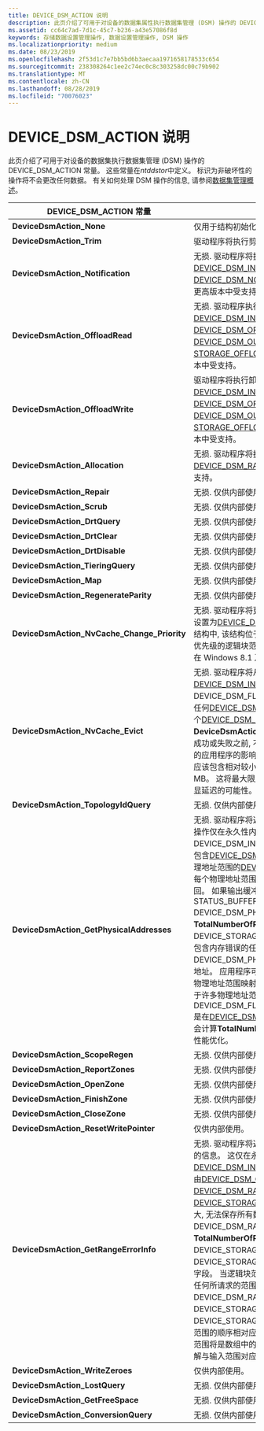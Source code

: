 ```yaml
---
title: DEVICE_DSM_ACTION 说明
description: 此页介绍了可用于对设备的数据集属性执行数据集管理 (DSM) 操作的 DEVICE_DSM_ACTION 常量。
ms.assetid: cc64c7ad-7d1c-45c7-b236-a43e57086f8d
keywords: 存储数据设置管理操作, 数据设置管理操作, DSM 操作
ms.localizationpriority: medium
ms.date: 08/23/2019
ms.openlocfilehash: 2f53d1c7e7bb5bd6b3aecaa1971658178533c654
ms.sourcegitcommit: 238308264c1ee2c74ec0c8c303258dc00c79b902
ms.translationtype: MT
ms.contentlocale: zh-CN
ms.lasthandoff: 08/28/2019
ms.locfileid: "70076023"
---
```

# <a name="device_dsm_action-descriptions"></a>DEVICE_DSM_ACTION 说明

此页介绍了可用于对设备的数据集执行数据集管理 (DSM) 操作的 DEVICE_DSM_ACTION 常量。 这些常量在*ntddstor*中定义。 标识为非破坏性的操作将不会更改任何数据。 有关如何处理 DSM 操作的信息, 请参阅[数据集管理概述](data-set-management-overview.md)。

| DEVICE_DSM_ACTION 常量 | 描述 |
| -------------------------- | ----------- |
| **DeviceDsmAction_None** | 仅用于结构初始化目的。 |
| **DeviceDsmAction_Trim** | 驱动程序将执行剪裁操作。 |
| **DeviceDsmAction_Notification** | 无损. 驱动程序将执行通知操作。 对于此操作, 紧跟在[DEVICE_DSM_INPUT](https://docs.microsoft.com/windows-hardware/drivers/ddi/content/ntddstor/ns-ntddstor-_device_manage_data_set_attributes)结构后面的参数块的格式为[DEVICE_DSM_NOTIFICATION_PARAMETERS](https://docs.microsoft.com/windows-hardware/drivers/ddi/content/ntddstor/ns-ntddstor-_device_dsm_notification_parameters)结构。 在 Windows 7 及更高版本中受支持。 |
| **DeviceDsmAction_OffloadRead** | 无损. 驱动程序执行卸载读取操作。 对于此操作, 紧跟在[DEVICE_DSM_INPUT](https://docs.microsoft.com/windows-hardware/drivers/ddi/content/ntddstor/ns-ntddstor-_device_manage_data_set_attributes)结构后面的参数块的格式为[DEVICE_DSM_OFFLOAD_READ_PARAMETERS](https://docs.microsoft.com/windows-hardware/drivers/ddi/content/ntddstor/ns-ntddstor-_device_dsm_offload_read_parameters)结构。 输出包含[DEVICE_DSM_OUTPUT](https://docs.microsoft.com/windows-hardware/drivers/ddi/content/ntddstor/ns-ntddstor-_device_manage_data_set_attributes_output)结构, 后跟[STORAGE_OFFLOAD_READ_OUTPUT](https://docs.microsoft.com/windows-hardware/drivers/ddi/content/ntddstor/ns-ntddstor-_storage_offload_read_output)结构。 在 Windows 8 及更高版本中受支持。 |
| **DeviceDsmAction_OffloadWrite** | 驱动程序将执行卸载写入操作。 对于此操作, 紧跟在[DEVICE_DSM_INPUT](https://docs.microsoft.com/windows-hardware/drivers/ddi/content/ntddstor/ns-ntddstor-_device_manage_data_set_attributes)结构后面的参数块的格式为[DEVICE_DSM_OFFLOAD_WRITE_PARAMETERS](https://docs.microsoft.com/windows-hardware/drivers/ddi/content/ntddstor/ns-ntddstor-_device_dsm_offload_write_parameters)结构。 输出包含[DEVICE_DSM_OUTPUT](https://docs.microsoft.com/windows-hardware/drivers/ddi/content/ntddstor/ns-ntddstor-_device_manage_data_set_attributes_output)结构, 后跟[STORAGE_OFFLOAD_WRITE_OUTPUT](https://docs.microsoft.com/windows-hardware/drivers/ddi/content/ntddstor/ns-ntddstor-_storage_offload_write_output)结构。 在 Windows 8 及更高版本中受支持。 |
| **DeviceDsmAction_Allocation** | 无损. 驱动程序将执行逻辑块预配操作。 逻辑块范围是在单个[DEVICE_DSM_RANGE](https://docs.microsoft.com/windows-hardware/drivers/ddi/content/ntddstor/ns-ntddstor-_device_data_set_range)结构中指定的。 在 Windows 8 及更高版本中受支持。 |
| **DeviceDsmAction_Repair** | 无损. 仅供内部使用。 |
| **DeviceDsmAction_Scrub** | 无损. 仅供内部使用。 |
| **DeviceDsmAction_DrtQuery** | 无损. 仅供内部使用。 |
| **DeviceDsmAction_DrtClear** | 无损. 仅供内部使用。 |
| **DeviceDsmAction_DrtDisable** | 无损. 仅供内部使用。 |
| **DeviceDsmAction_TieringQuery** | 无损. 仅供内部使用。 |
| **DeviceDsmAction_Map** | 无损. 仅供内部使用。 |
| **DeviceDsmAction_RegenerateParity** | 无损. 仅供内部使用。 |
| **DeviceDsmAction_NvCache_Change_Priority** | 无损. 驱动程序将更改指定范围的逻辑块的缓存优先级。 新的目标优先级设置为[DEVICE_DSM_NVCACHE_CHANGE_PRIORITY_PARAMETERS](https://docs.microsoft.com/windows-hardware/drivers/ddi/content/ntddstor/ns-ntddstor-_device_dsm_nvcache_change_priority_parameters)结构中, 该结构位于紧跟[DEVICE_DSM_INPUT](https://docs.microsoft.com/windows-hardware/drivers/ddi/content/ntddstor/ns-ntddstor-_device_manage_data_set_attributes)结构的参数块中。 要更改优先级的逻辑块范围在一个或多个[DEVICE_DSM_RANGE](https://docs.microsoft.com/windows-hardware/drivers/ddi/content/ntddstor/ns-ntddstor-_device_data_set_range)结构中给定。 在 Windows 8.1 及更高版本中受支持。 |
| **DeviceDsmAction_NvCache_Evict** | 无损. 驱动程序将从缓存介质中逐出数据。 若要逐出所有数据, 请在[DEVICE_DSM_INPUT](https://docs.microsoft.com/windows-hardware/drivers/ddi/content/ntddstor/ns-ntddstor-_device_manage_data_set_attributes)的**Flags**成员中设置 DEVICE_DSM_FLAG_ENTIRE_DATA_SET_RANGE 标志, 并且不要包含任何[DEVICE_DSM_RANGE](https://docs.microsoft.com/windows-hardware/drivers/ddi/content/ntddstor/ns-ntddstor-_device_data_set_range)结构。 要逐出的特定逻辑块范围在一个或多个[DEVICE_DSM_RANGE](https://docs.microsoft.com/windows-hardware/drivers/ddi/content/ntddstor/ns-ntddstor-_device_data_set_range)结构中提供。 **DeviceDsmAction_NvCache_Evict**操作以同步方式执行。 在逐出操作成功或失败之前, 不会对其他任何操作提供服务。 为了限制其对使用设备的应用程序的影响, 发出的每个**DeviceDsmAction_NvCache_Evict**操作应该包含相对较小的数据范围。 它们不应超过 10 MB, 理想情况下小于 2 MB。 这将最大限度地减少用户级应用程序在访问设备上的数据时遇到明显延迟的可能性。 在 Windows 8.1 及更高版本中受支持。 |
| **DeviceDsmAction_TopologyIdQuery** | 无损. 仅供内部使用。 |
| **DeviceDsmAction_GetPhysicalAddresses** | 无损. 驱动程序将返回与一个或多个逻辑块范围对应的物理地址范围。 此操作仅在永久性内存磁盘上受支持。 逻辑块范围指定为紧随 DEVICE_DSM_INPUT 结构的一系列[DEVICE_DSM_RANGE](https://docs.microsoft.com/windows-hardware/drivers/ddi/content/ntddstor/ns-ntddstor-_device_data_set_range)结构。 输出包含[DEVICE_DSM_OUTPUT](https://docs.microsoft.com/windows-hardware/drivers/ddi/content/ntddstor/ns-ntddstor-_device_manage_data_set_attributes_output)结构, 后跟填充, 然后是在输出块中请求的物理地址范围的[DEVICE_DSM_PHYSICAL_ADDRESSES_OUTPUT](https://docs.microsoft.com/windows-hardware/drivers/ddi/content/ntddstor/ns-ntddstor-_device_dsm_physical_addresses_output)结构。 每个物理地址范围都在[DEVICE_STORAGE_ADDRESS_RANGE](https://docs.microsoft.com/windows-hardware/drivers/ddi/content/ntddstor/ns-ntddstor-_device_storag_address_range)结构中返回。 如果输出缓冲区不够大, 无法保存所有数据, 则 DSM 返回 STATUS_BUFFER_OVERFLOW, DEVICE_DSM_PHYSICAL_ADDRESSES_OUTPUT 结构的**TotalNumberOfRanges**字段包含 DEVICE_STORAGE_ADDRESS_RANGE 的数目满足请求所需的元素。 包含内存错误的任何物理地址范围都将 DEVICE_DSM_PHYSICAL_ADDRESS_HAS_MEMORY_ERROR 作为其地址。 应用程序可以通过跟踪每个返回的物理地址范围的长度, 将返回的物理地址范围映射到输入逻辑块范围。 请注意, 单个逻辑块范围可以对应于许多物理地址范围。 如果 DEVICE_DSM_FLAG_PHYSICAL_ADDRESSES_OMIT_TOTAL_RANGES 是在[DEVICE_DSM_INPUT](https://docs.microsoft.com/windows-hardware/drivers/ddi/content/ntddstor/ns-ntddstor-_device_manage_data_set_attributes)结构的 "**标志**" 字段中设置的, 则驱动程序将不会计算**TotalNumberOfRanges**。 这是不需要知道范围总数的调用方的性能优化。 |
| **DeviceDsmAction_ScopeRegen** | 无损. 仅供内部使用。 |
| **DeviceDsmAction_ReportZones** | 无损. 仅供内部使用。 |
| **DeviceDsmAction_OpenZone** | 无损. 仅供内部使用。 |
| **DeviceDsmAction_FinishZone** | 无损. 仅供内部使用。 |
| **DeviceDsmAction_CloseZone** | 无损. 仅供内部使用。 |
| **DeviceDsmAction_ResetWritePointer** | 仅供内部使用。 |
| **DeviceDsmAction_GetRangeErrorInfo** | 无损. 驱动程序将返回有关一个或多个逻辑块范围是否包含任何媒体错误的信息。 这仅在永久性内存磁盘上受支持。 逻辑块范围指定为紧随[DEVICE_DSM_INPUT](https://docs.microsoft.com/windows-hardware/drivers/ddi/content/ntddstor/ns-ntddstor-_device_manage_data_set_attributes)结构的一系列[DEVICE_DSM_RANGE](https://docs.microsoft.com/windows-hardware/drivers/ddi/content/ntddstor/ns-ntddstor-_device_data_set_range)结构。 输出由[DEVICE_DSM_OUTPUT](https://docs.microsoft.com/windows-hardware/drivers/ddi/content/ntddstor/ns-ntddstor-_device_manage_data_set_attributes_output)结构组成, 后跟填充和[DEVICE_DSM_RANGE_ERROR_OUTPUT](https://docs.microsoft.com/windows-hardware/drivers/ddi/content/ntddstor/ns-ntddstor-_device_dsm_range_error_output)) 结构, 其中包含一个[DEVICE_STORAGE_RANGE_ATTRIBUTES](https://docs.microsoft.com/windows-hardware/drivers/ddi/content/ntddstor/ns-ntddstor-_device_storage_range_attributes)数组。 如果输出缓冲区不够大, 无法保存所有数据, 则 DSM 返回 STATUS_BUFFER_OVERFLOW, 而 DEVICE_DSM_RANGE_ERROR_OUTPUT 结构的**TotalNumberOfRanges**字段包含 DEVICE_STORAGE_RANGE_ATTRIBUTES 元素数需要满足请求。 每个 DEVICE_STORAGE_RANGE_ATTRIBUTES 结构都包含一个**IsRangeBad**字段。 当逻辑块范围包含媒体错误时, 驱动程序将该字段设置为1。 如果任何所请求的范围中没有介质错误, 驱动程序将在 DEVICE_DSM_RANGE_ERROR_OUTPUT 的 "标志" 字段中设置 DEVICE_STORAGE_NO_ERRORS。 排序 DEVICE_STORAGE_RANGE_ATTRIBUTES 数组的元素, 使其顺序与输入范围的顺序相对应。 例如, 如果第一个输入范围分为3个输出范围, 则这些范围将是数组中的前3个范围。 调用方可以通过跟踪输出范围的长度来了解与输入范围对应的输出范围。 |
| **DeviceDsmAction_WriteZeroes** | 仅供内部使用。 |
| **DeviceDsmAction_LostQuery** | 无损. 仅供内部使用。 |
| **DeviceDsmAction_GetFreeSpace** | 无损. 仅供内部使用。 |
| **DeviceDsmAction_ConversionQuery** | 无损. 仅供内部使用。 |
